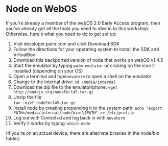 # Node on WebOS

If you're already a member of the webOS 2.0 Early Access program, then you've 
already got all the tools you need to dive in to this workshop. Otherwise, 
here's what you need to do to get set up:

 1. Visit developer.palm.com and click Download SDK
 2. Follow the directions for your operating system to install the SDK and 
    VirtualBox
 3. Download this backported version of node that works on webOS v1.4.5
 4. Start the emulator by typing `palm-emulator` or clicking on the icon it installed (depending on your OS)
 4. Open a terminal and type`novaterm` to open a shell on the emulator
 5. Change to the internal drive: `cd /media/internal` 
 6. Download the zip file to the emulator/phone: 
    `wget http://nodejs.org/nodeFor145.tar.gz`
 7. Unzip the file:  
    `tar -xzvf nodeFor145.tar.gz`
 8. Install node by creating prepending it to the system path:
    `echo "export PATH=/media/internal/node/bin:\$PATH" >> /etc/profile`
 9. Log out with Control+d and log back in with `novaterm`
 10. Verify it works by typing: `which node`

 (If you're on an actual device, there are alternate binaries in the node/bin folder)




